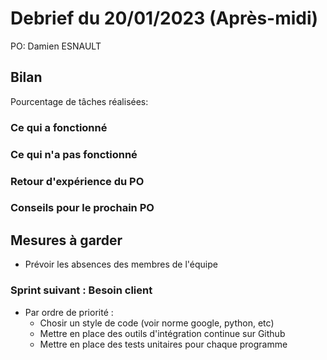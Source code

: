 # Debrief du 20/01/2023 (Après-midi)

PO: Damien ESNAULT


## Bilan

Pourcentage de tâches réalisées: 

### Ce qui a fonctionné



### Ce qui n'a pas fonctionné



### Retour d'expérience du PO



### Conseils pour le prochain PO



## Mesures à garder

- Prévoir les absences des membres de l'équipe

### Sprint suivant : Besoin client
- Par ordre de priorité :
	* Chosir un style de code (voir norme google, python, etc)
	* Mettre en place des outils d'intégration continue sur Github
	* Mettre en place des tests unitaires pour chaque programme